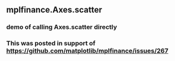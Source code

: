 ## mplfinance.Axes.scatter
### demo of calling Axes.scatter directly

### This was posted in support of https://github.com/matplotlib/mplfinance/issues/267

